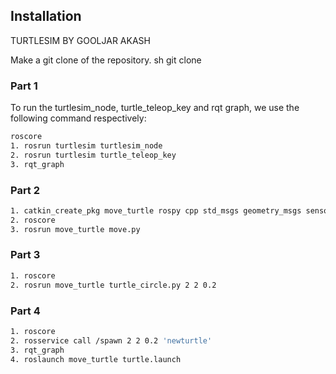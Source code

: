 ## Installation
TURTLESIM BY GOOLJAR AKASH



Make a git clone of the repository.
sh
git clone

### Part 1
To run the turtlesim_node, turtle_teleop_key and rqt graph, we use the following command respectively:



```sh
roscore
1. rosrun turtlesim turtlesim_node
2. rosrun turtlesim turtle_teleop_key
3. rqt_graph
```

### Part 2
```sh
1. catkin_create_pkg move_turtle rospy cpp std_msgs geometry_msgs sensor_msgs
2. roscore
3. rosrun move_turtle move.py
```

### Part 3
```sh
1. roscore
2. rosrun move_turtle turtle_circle.py 2 2 0.2
```

### Part 4
```sh
1. roscore
2. rosservice call /spawn 2 2 0.2 'newturtle'
3. rqt_graph
4. roslaunch move_turtle turtle.launch
```